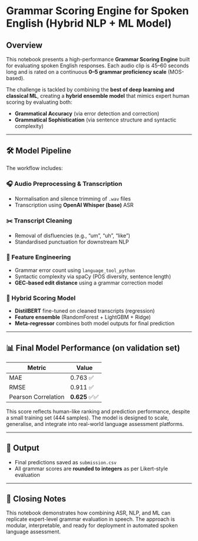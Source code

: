 #  Grammar Scoring Engine for Spoken English (Hybrid NLP + ML Model)

##  Overview

This notebook presents a high-performance **Grammar Scoring Engine** built for evaluating spoken English responses. Each audio clip is 45–60 seconds long and is rated on a continuous **0–5 grammar proficiency scale** (MOS-based).

The challenge is tackled by combining the **best of deep learning and classical ML**, creating a **hybrid ensemble model** that mimics expert human scoring by evaluating both:
- **Grammatical Accuracy** (via error detection and correction)
- **Grammatical Sophistication** (via sentence structure and syntactic complexity)

---

## 🛠️ Model Pipeline

The workflow includes:

### 🎧 Audio Preprocessing & Transcription
- Normalisation and silence trimming of `.wav` files
- Transcription using **OpenAI Whisper (base)** ASR

### ✂️ Transcript Cleaning
- Removal of disfluencies (e.g., “um”, “uh”, “like”)
- Standardised punctuation for downstream NLP

### 🧩 Feature Engineering
- Grammar error count using `language_tool_python`
- Syntactic complexity via spaCy (POS diversity, sentence length)
- **GEC-based edit distance** using a grammar correction model

### 🤖 Hybrid Scoring Model
- **DistilBERT** fine-tuned on cleaned transcripts (regression)
- **Feature ensemble** (RandomForest + LightGBM + Ridge)
- **Meta-regressor** combines both model outputs for final prediction

---

## 📊 Final Model Performance (on validation set)

| Metric         | Value    |
|----------------|----------|
| MAE            | 0.763 ✅ |
| RMSE           | 0.911 ✅ |
| Pearson Correlation | **0.625** ✅✅ |

This score reflects human-like ranking and prediction performance, despite a small training set (444 samples). The model is designed to scale, generalise, and integrate into real-world language assessment platforms.

---

## 📁 Output
- Final predictions saved as `submission.csv`
- All grammar scores are **rounded to integers** as per Likert-style evaluation

---

## 🏁 Closing Notes
This notebook demonstrates how combining ASR, NLP, and ML can replicate expert-level grammar evaluation in speech. The approach is modular, interpretable, and ready for deployment in automated spoken language assessment.

